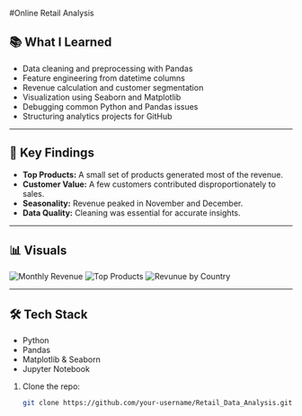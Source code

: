 #Online Retail Analysis


## 📚 What I Learned

- Data cleaning and preprocessing with Pandas
- Feature engineering from datetime columns
- Revenue calculation and customer segmentation
- Visualization using Seaborn and Matplotlib
- Debugging common Python and Pandas issues
- Structuring analytics projects for GitHub

---

## 🎯 Key Findings

- **Top Products:** A small set of products generated most of the revenue.
- **Customer Value:** A few customers contributed disproportionately to sales.
- **Seasonality:** Revenue peaked in November and December.
- **Data Quality:** Cleaning was essential for accurate insights.

---

## 📊 Visuals

![Monthly Revenue](visuals/monthly_revenue.png)
![Top Products](visuals/top_products.png)
![Revunue by Country](visuals/revunue_By_Country.png)

---

## 🛠️ Tech Stack

- Python
- Pandas
- Matplotlib & Seaborn
- Jupyter Notebook

1. Clone the repo:
   ```bash
   git clone https://github.com/your-username/Retail_Data_Analysis.git
